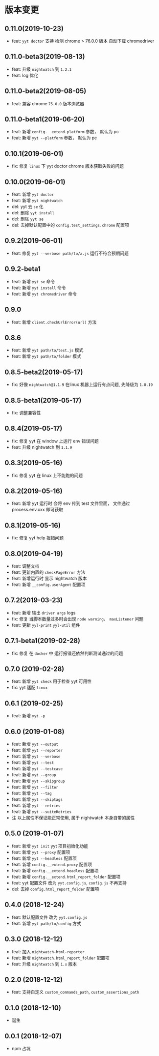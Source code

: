# 版本变更
## 0.11.0(2019-10-23)
* feat: `yyt doctor` 支持 检测 chrome > 76.0.0 版本 自动下载 chromedriver

## 0.11.0-beta3(2019-08-13)
* feat: 升级 `nightwatch` 到 `1.2.1`
* feat: log 优化

## 0.11.0-beta2(2019-08-05)
* feat: 兼容 chrome `75.0.0` 版本浏览器

## 0.11.0-beta1(2019-06-20)
* feat: 新增 `config.__extend.platform` 参数， 默认为 pc
* feat: 新增 `yyt --platform` 参数， 默认为 pc

## 0.10.1(2019-06-01)
* fix: 修复 `linux` 下 yyt doctor chrome 版本获取失败的问题

## 0.10.0(2019-06-01)
* feat: 新增 `yyt doctor`
* feat: 新增 `yyt nightwatch`
* del: yyt 去 `se` 化
* del: 删除 `yyt install`
* del: 删除 `yyt se`
* del: 去掉默认配置中的 `config.test_settings.chrome` 配置项

## 0.9.2(2019-06-01)
* feat: 修复 `yyt --verbose path/to/a.js` 运行不符合预期问题

## 0.9.2-beta1
* feat: 新增 `yyt se` 命令
* feat: 新增 `yyt install` 命令
* feat: 新增 `yyt chromedriver` 命令

## 0.9.0
* feat: 新增 `client.checkUrlError(url)` 方法

## 0.8.6
* feat: 新增 `yyt path/to/test.js` 模式
* feat: 新增 `yyt path/to/folder` 模式

## 0.8.5-beta2(2019-05-17)
* fix: 好像 `nightwatch@1.1.9` 在linux 机器上运行有点问题, 先降级为 `1.0.19`

## 0.8.5-beta1(2019-05-17)
* fix: 调整兼容性

## 0.8.4(2019-05-17)
* fix: 修复 yyt 在 window 上运行 env 错误问题
* feat: 升级 nightwatch 到 `1.1.9`

## 0.8.3(2019-05-16)
* fix: 修复 yyt 在 linux 上不能跑的问题

## 0.8.2(2019-05-16)
* feat: 新增 yyt 运行时  会将 env 传到 test 文件里面， 文件通过 process.env.xxx 即可获取

## 0.8.1(2019-05-16)
* fix: 修复 yyt help 报错问题

## 0.8.0(2019-04-19)
* feat: 调整文档
* feat: 更新内置的 `checkPageError` 方法
* feat: 新增运行时 显示 nightwatch 版本
* feat: 新增 `__config.userAgent` 配置项

## 0.7.2(2019-03-23)
* feat: 新增 输出 `driver args` logs
* fix: 修复 当脚本数量过多时会出现 `node warning， maxListener` 问题
* feat: 更新 `yyl-print` `yyl-util` 组件

## 0.7.1-beta1(2019-02-28)
* fix: 修复 在 `docker` 中 运行报错还依然判断测试通过的问题

## 0.7.0 (2019-02-28)
* feat: 新增 `yyt check` 用于检查 yyt 可用性
* fix: yyt 适配 `linux`

## 0.6.1 (2019-02-25)
* feat: 新增 `yyt -p`

## 0.6.0 (2019-01-08)
* feat: 新增 `yyt --output`
* feat: 新增 `yyt --reporter`
* feat: 新增 `yyt --verbose`
* feat: 新增 `yyt --test`
* feat: 新增 `yyt --testcase`
* feat: 新增 `yyt --group`
* feat: 新增 `yyt --skipgroup`
* feat: 新增 `yyt --filter`
* feat: 新增 `yyt --tag`
* feat: 新增 `yyt --skiptags`
* feat: 新增 `yyt --retries`
* feat: 新增 `yyt --suiteRetries`
* 注 以上属性不保证能正常使用, 属于 nightwatch 本身自带的属性

## 0.5.0 (2019-01-07)
* feat: 新增 `yyt init` yyt 项目初始化功能
* feat: 新增 `yyt --proxy` 配置项
* feat: 新增 `yyt --headless` 配置项
* feat: 新增 `config.__extend.proxy` 配置项
* feat: 新增 `config.__extend.headless` 配置项
* feat: 新增 `config.__extend.html_report_folder` 配置项
* feat: yyt 配置文件 改为 `yyt.config.js`, `config.js` 不再支持
* del: 去掉 `config.html_report_folder` 配置项

## 0.4.0 (2018-12-24)
* feat: 默认配置文件 改为 `yyt.config.js`
* feat: 新增 `yyt path/to/config` 方式

## 0.3.0 (2018-12-12)
* feat: 加入 `nightwatch-html-reporter`
* feat: 新增 `nightwatch.html_report_folder` 配置项
* feat: 升级 `nightwatch` 到 `1.x` 版本

## 0.2.0 (2018-12-12)
* feat: 支持自定义 `custom_commands_path`, `custom_assertions_path`

## 0.1.0 (2018-12-10)
* 诞生

## 0.0.1 (2018-12-07)
* npm 占坑

